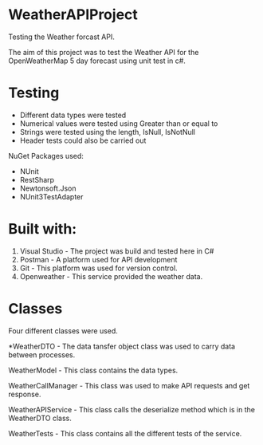# WeatherAPIProject

Testing the Weather forcast API.

The aim of this project was to test the Weather API for the OpenWeatherMap 5 day forecast using unit test in c#.

# Testing 
* Different data types were tested
* Numerical values were tested using Greater than or equal to
* Strings were tested using the length, IsNull, IsNotNull
* Header tests could also be carried out 

NuGet Packages used:
* NUnit
* RestSharp
* Newtonsoft.Json
* NUnit3TestAdapter

# Built with:
1. Visual Studio - The project was build and tested here in C#
2. Postman - A platform used for API development
3. Git - This platform was used for version control.
4. Openweather - This service provided the weather data.

# Classes

Four different classes were used.

*WeatherDTO - The data tansfer object class was used to carry data between processes.

WeatherModel - This class contains the data types.

WeatherCallManager - This class was used to make API requests and get response.

WeatherAPIService - This class calls the deserialize method which is in the WeatherDTO class.

WeatherTests - This class contains all the different tests of the service.
